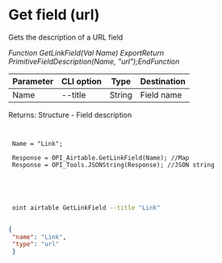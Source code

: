 ﻿---
sidebar_position: 10
---

# Get field (url)
 Gets the description of a URL field


*Function GetLinkField(Val Name) ExportReturn PrimitiveFieldDescription(Name, "url");EndFunction*

 | Parameter | CLI option | Type | Destination |
 |-|-|-|-|
 | Name | --title | String | Field name |

 
 Returns: Structure - Field description

```bsl title="Code example"
	
 
 Name = "Link";
 
 Response = OPI_Airtable.GetLinkField(Name); //Map
 Response = OPI_Tools.JSONString(Response); //JSON string
 
 
	
```

```sh title="CLI command example"
 
 oint airtable GetLinkField --title "Link"


```


```json title="Result"

{
 "name": "Link",
 "type": "url"
 }

```
